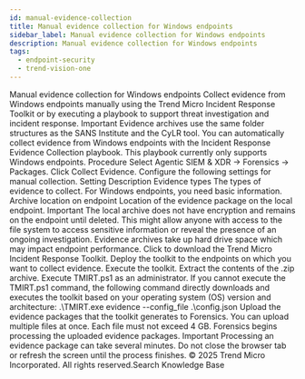 ```yaml
---
id: manual-evidence-collection
title: Manual evidence collection for Windows endpoints
sidebar_label: Manual evidence collection for Windows endpoints
description: Manual evidence collection for Windows endpoints
tags:
  - endpoint-security
  - trend-vision-one
---
```


 Manual evidence collection for Windows endpoints Collect evidence from Windows endpoints manually using the Trend Micro Incident Response Toolkit or by executing a playbook to support threat investigation and incident response. Important Evidence archives use the same folder structures as the SANS Institute and the CyLR tool. You can automatically collect evidence from Windows endpoints with the Incident Response Evidence Collection playbook. This playbook currently only supports Windows endpoints. Procedure Select Agentic SIEM & XDR → Forensics → Packages. Click Collect Evidence. Configure the following settings for manual collection. Setting Description Evidence types The types of evidence to collect. For Windows endpoints, you need basic information. Archive location on endpoint Location of the evidence package on the local endpoint. Important The local archive does not have encryption and remains on the endpoint until deleted. This might allow anyone with access to the file system to access sensitive information or reveal the presence of an ongoing investigation. Evidence archives take up hard drive space which may impact endpoint performance. Click to download the Trend Micro Incident Response Toolkit. Deploy the toolkit to the endpoints on which you want to collect evidence. Execute the toolkit. Extract the contents of the .zip archive. Execute TMIRT.ps1 as an administrator. If you cannot execute the TMIRT.ps1 command, the following command directly downloads and executes the toolkit based on your operating system (OS) version and architecture: .\TMIRT.exe evidence --config_file .\config.json Upload the evidence packages that the toolkit generates to Forensics. You can upload multiple files at once. Each file must not exceed 4 GB. Forensics begins processing the uploaded evidence packages. Important Processing an evidence package can take several minutes. Do not close the browser tab or refresh the screen until the process finishes. © 2025 Trend Micro Incorporated. All rights reserved.Search Knowledge Base